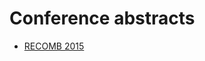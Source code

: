 Conference abstracts
================================================================================

+ [RECOMB 2015](recomb2015.md)
